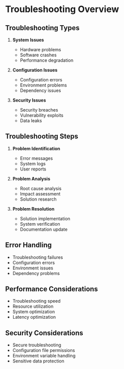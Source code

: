 # Troubleshooting Overview

## Troubleshooting Types
1. **System Issues**
   - Hardware problems
   - Software crashes
   - Performance degradation

2. **Configuration Issues**
   - Configuration errors
   - Environment problems
   - Dependency issues

3. **Security Issues**
   - Security breaches
   - Vulnerability exploits
   - Data leaks

## Troubleshooting Steps
1. **Problem Identification**
   - Error messages
   - System logs
   - User reports

2. **Problem Analysis**
   - Root cause analysis
   - Impact assessment
   - Solution research

3. **Problem Resolution**
   - Solution implementation
   - System verification
   - Documentation update

## Error Handling
- Troubleshooting failures
- Configuration errors
- Environment issues
- Dependency problems

## Performance Considerations
- Troubleshooting speed
- Resource utilization
- System optimization
- Latency optimization

## Security Considerations
- Secure troubleshooting
- Configuration file permissions
- Environment variable handling
- Sensitive data protection